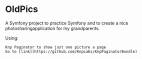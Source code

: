 OldPics
=======

A Symfony project to practice Symfony and to create a nice photosharingapplication for my grandparents.

Using:

    Knp Paginator to show just one picture a page
    Go to [link](https://github.com/KnpLabs/KnpPaginatorBundle)